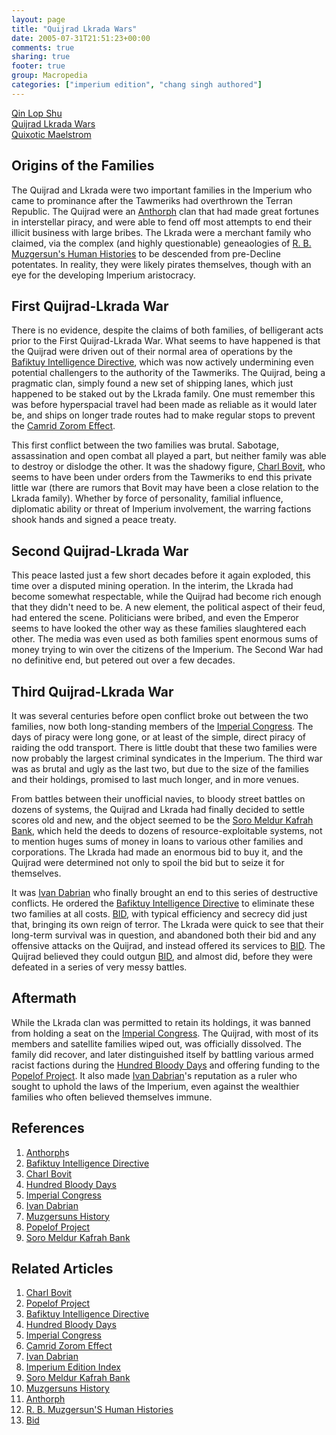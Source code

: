 ```yaml
---
layout: page
title: "Quijrad Lkrada Wars"
date: 2005-07-31T21:51:23+00:00
comments: true
sharing: true
footer: true
group: Macropedia
categories: ["imperium edition", "chang singh authored"]
---
```


<div class='row'>
	<div class='col-md-4'><a href='/macropedia/qin-lop-shu'>Qin Lop Shu</a></div>
	<div class='col-md-4'><a href='/macropedia/quijrad-lkrada-wars'>Quijrad Lkrada Wars</a></div>
	<div class='col-md-4'><a href='/macropedia/quixotic-maelstrom'>Quixotic Maelstrom</a></div>
</div>




## Origins of the Families
The Quijrad and Lkrada were two important families in the Imperium who came to prominance after the Tawmeriks had overthrown the Terran Republic.  The Quijrad were an [Anthorph](/macropedia/anthorph) clan that had made great fortunes in interstellar piracy, and were able to fend off most attempts to end their illicit business with large bribes.  The Lkrada were a merchant family who claimed, via the complex (and highly questionable) geneaologies of [R. B. Muzgersun's Human Histories](/macropedia/muzgersuns-history) to be descended from pre-Decline potentates.  In reality, they were likely pirates themselves, though with an eye for the developing Imperium aristocracy.

## First Quijrad-Lkrada War
There is no evidence, despite the claims of both families, of belligerant acts prior to the First Quijrad-Lkrada War.  What seems to have happened is that the Quijrad were driven out of their normal area of operations by the [Bafiktuy Intelligence Directive](/macropedia/bafiktuy-intelligence-directive), which was now actively undermining even potential challengers to the authority of the Tawmeriks.  The Quijrad, being a pragmatic clan, simply found a new set of shipping lanes, which just happened to be staked out by the Lkrada family.  One must remember this was before hyperspacial travel had been made as reliable as it would later be, and ships on longer trade routes had to make regular stops to prevent the [Camrid Zorom Effect](/natural-sciences/camrid-zorom-effect).

This first conflict between the two families was brutal.  Sabotage, assassination and open combat all played a part, but neither family was able to destroy or dislodge the other.  It was the shadowy figure, [Charl Bovit](/macropedia/charl-bovit), who seems to have been under orders from the Tawmeriks to end this private little war (there are rumors that Bovit may have been a close relation to the Lkrada family).  Whether by force of personality, familial influence, diplomatic ability or threat of Imperium involvement, the warring factions shook hands and signed a peace treaty.

## Second Quijrad-Lkrada War
This peace lasted just a few short decades before it again exploded, this time over a disputed mining operation.  In the interim, the Lkrada had become somewhat respectable, while the Quijrad had become rich enough that they didn't need to be.  A new element, the political aspect of their feud, had entered the scene.  Politicians were bribed, and even the Emperor seems to have looked the other way as these families slaughtered each other.  The media was even used as both families spent enormous sums of money trying to win over the citizens of the Imperium.  The Second War had no definitive end, but petered out over a few decades.

## Third Quijrad-Lkrada War
It was several centuries before open conflict broke out between the two families, now both long-standing members of the [Imperial Congress](/macropedia/imperial-congress).  The days of piracy were long gone, or at least of the simple, direct piracy of raiding the odd transport.  There is little doubt that these two families were now probably the largest criminal syndicates in the Imperium.  The third war was as brutal and ugly as the last two, but due to the size of the families and their holdings, promised to last much longer, and in more venues.

From battles between their unofficial navies, to bloody street battles on dozens of systems, the Quijrad and Lkrada had finally decided to settle scores old and new, and the object seemed to be the [Soro Meldur Kafrah Bank](/macropedia/soro-meldur-kafrah-bank), which held the deeds to dozens of resource-exploitable systems, not to mention huges sums of money in loans to various other families and corporations.  The Lkrada had made an enormous bid to buy it, and the Quijrad were determined not only to spoil the bid but to seize it for themselves.

It was [Ivan Dabrian](/macropedia/ivan-dabrian) who finally brought an end to this series of destructive conflicts.  He ordered the [Bafiktuy Intelligence Directive](/macropedia/bafiktuy-intelligence-directive) to eliminate these two families at all costs.  [BID](/macropedia/bafiktuy-intelligence-directive), with typical efficiency and secrecy did just that, bringing its own reign of terror.  The Lkrada were quick to see that their long-term survival was in question, and abandoned both their bid and any offensive attacks on the Quijrad, and instead offered its services to [BID](/macropedia/bafiktuy-intelligence-directive).  The Quijrad believed they could outgun [BID](/macropedia/bafiktuy-intelligence-directive), and almost did, before they were defeated in a series of very messy battles.

## Aftermath
While the Lkrada clan was permitted to retain its holdings, it was banned from holding a seat on the [Imperial Congress](/macropedia/imperial-congress).  The Quijrad, with most of its members and satellite families wiped out, was officially dissolved.  The family did recover, and later distinguished itself by battling various armed racist factions during the [Hundred Bloody Days](/macropedia/hundred-bloody-days) and offering funding to the [Popelof Project](/macropedia/popelof-project).  It also made [Ivan Dabrian](/macropedia/ivan-dabrian)'s reputation as a ruler who sought to uphold the laws of the Imperium, even against the wealthier families who often believed themselves immune.

## References
1. [Anthorph](/macropedia/anthorph)s
1. [Bafiktuy Intelligence Directive](/macropedia/bafiktuy-intelligence-directive)
1. [Charl Bovit](/macropedia/charl-bovit)
1. [Hundred Bloody Days](/macropedia/hundred-bloody-days)
1. [Imperial Congress](/macropedia/imperial-congress)
1. [Ivan Dabrian](/macropedia/ivan-dabrian)
1. [Muzgersuns History](/macropedia/muzgersuns-history)
1. [Popelof Project](/macropedia/popelof-project)
1. [Soro Meldur Kafrah Bank](/macropedia/soro-meldur-kafrah-bank)

## Related Articles

1. [Charl Bovit](/macropedia/charl-bovit)
2. [Popelof Project](/macropedia/popelof-project)
3. [Bafiktuy Intelligence Directive](/macropedia/bafiktuy-intelligence-directive)
4. [Hundred Bloody Days](/macropedia/hundred-bloody-days)
5. [Imperial Congress](/macropedia/imperial-congress)
6. [Camrid Zorom Effect](/natural-sciences/camrid-zorom-effect)
7. [Ivan Dabrian](/macropedia/ivan-dabrian)
8. [Imperium Edition Index](/macropedia/imperium-edition-index)
9. [Soro Meldur Kafrah Bank](/macropedia/soro-meldur-kafrah-bank)
10. [Muzgersuns History](/macropedia/muzgersuns-history)
11. [Anthorph](/macropedia/anthorph)
12. [R. B. Muzgersun'S Human Histories](/macropedia/muzgersuns-history)
13. [Bid](/macropedia/bafiktuy-intelligence-directive)



 
